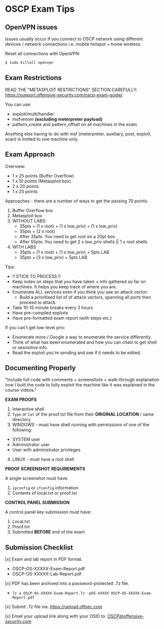 # OSCP Exam Tips

## OpenVPN issues

Issues usually occur if you connect to OSCP network using different devices / network connections i.e. mobile hotspot + home wireless.

Reset all connections with OpenVPN:
```bash
$ sudo killall openvpn
```

## Exam Restrictions

READ THE "METASPLOIT RESTRICTIONS" SECTION CAREFULLY: https://support.offensive-security.com/oscp-exam-guide/

You can use:
* exploit/multi/handler
* msfvenom __(excluding meterpreter payload)__
* pattern_create and pattern_offset on all machines in the exam.

Anything else having to do with msf (meterpreter, auxiliary, post, exploit, scan) is limited to one machine only.


## Exam Approach

Overview:
* 1 x 25 points (Buffer Overflow)
* 1 x 10 points (Metasploit box)
* 2 x 20 points
* 1 x 25 points

Approaches - there are a number of ways to get the passing 70 points:
1. Buffer Overflow box
2. Metasploit box
3. WITHOUT LABS:
    * 35pts + (1 x root) + (1 x low_priv) + (1 x low_priv)
    * 35pts + (2 x root)
    * After 35pts: You need to get root on a 20pt box
    * After 55pts: You need to get 2 x low_priv shells || 1 x root shells
 4. WITH LABS
    * 35pts + (1 x root) + (1 x low_priv) + 5pts LAB
    * 35pts + (3 x low_priv) + 5pts LAB

Tips:
* !! STICK TO PROCESS !!
* Keep notes on steps that you have taken + info gathered so far on machines. It helps you keep track of where you are.
* Enumerate ALL services even if you think you see an attack vector:
    * Build a prioritised list of of attack vectors, spanning all ports then proceed to attack.
* Take 10-15 minute breaks every 3 hours
* Have pre-compiled exploits
* Have pre-formatted exam report (with steps etc.)

If you can't get low-level priv:
* Enumerate more / Google a way to enumerate the service differently.
* Think of what has been enumerated and how you can chain to get shell or sesnsitive info.
* Read the exploit you're sending and see if it needs to be edited.


## Documenting Properly

"Include full code with comments + screenshots + walk-through explanation how I built the code to fully exploit the machine like it was explained in the course videos."

**EXAM PROOFS**

1. Interactive shell
2. `Type` or `Cat` of the proof.txt file from their __ORIGINAL LOCATION__ / same directory
3. WINDOWS - must have shell running with permissions of one of the following:
  * SYSTEM user
  * Administrator user
  * User with administrator privileges
4. LINUX - must have a root shell

**PROOF SCREENSHOT REQUIREMENTS**

A single screenshot must have:
1. `ipconfig` or `ifconfig` information
2. Contents of local.txt or proof.txt

**CONTROL PANEL SUBMISSION**

A control panel key submission must have:
1. Local.txt
2. Proof.txt
3. Submitted __BEFORE__ end of the exam

## Submission Checklist

[x] Exam and lab report in PDF format.
* OSCP-OS-XXXXX-Exam-Report.pdf
* OSCP-OS-XXXXX-Lab-Report.pdf  

[x] PDF has been archived into a password-protected .7z file.
* `7z a OSCP-OS-XXXXX-Exam-Report.7z -pOS-XXXXX OSCP-OS-XXXXX-Exam-Report.pdf` 

[x] Submit .7z file via. https://upload.offsec.com  

[x] Email your upload link along with your OSID to: OSCP@offensive-security.com
